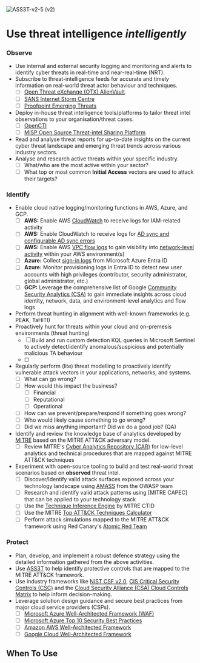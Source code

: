 ![ASS3T-v2-5 (v2)](https://github.com/user-attachments/assets/17f18e4e-fde9-4ea3-abca-13064a941434)

# Use threat intelligence *intelligently*

### Observe
  * Use internal and external security logging and monitoring and alerts to identify cyber threats in real-time and near-real-time (NRT).
  * Subscribe to threat-intelligence feeds for accurate and timely information on real-world threat actor behaviour and techniques.
    - [ ] [Open Threat eXchange (OTX) AlienVault](https://otx.alienvault.com/)
    - [ ] [SANS Internet Storm Centre](https://isc.sans.edu/)
    - [ ] [Proofpoint Emerging Threats](https://rules.emergingthreats.net/)
   * Deploy in-house threat intelligence tools/platforms to tailor threat intel observations to your organisation/threat cases.
     - [ ] [OpenCTI](https://github.com/OpenCTI-Platform/opencti?tab=readme-ov-file)
     - [ ] [MISP Open Source Threat-intel Sharing Platform](https://www.misp-project.org/)
   * Read and analyse threat reports for up-to-date insights on the current cyber threat landscape and emerging threat trends across various industry sectors.
   * Analyse and research active threats within your specific industry.
     - [ ] What/who are the most active within your sector?
     - [ ] What top or most common **Initial Access** vectors are used to attack their targets?

### Identify

  * Enable cloud native logging/monitoring functions in AWS, Azure, and GCP.
    - [ ] **AWS:** Enable AWS [CloudWatch](https://docs.aws.amazon.com/AmazonCloudWatch/latest/monitoring/WhatIsCloudWatch.html) to receive logs for IAM-related activity
    - [ ] **AWS:** Enable CloudWatch to receive logs for [AD sync and configurable AD sync errors](https://docs.aws.amazon.com/singlesignon/latest/userguide/logging-ad-sync-errors.html)
    - [ ] **AWS:** Enable AWS [VPC flow logs](https://docs.aws.amazon.com/vpc/latest/userguide/flow-logs.html) to gain visibility into [network-level activity](https://docs.aws.amazon.com/AmazonCloudWatch/latest/monitoring/CloudWatch-Network-Monitoring-Sections.html) within your AWS environment(s)
    - [ ] **Azure:** Collect [sign-in logs](https://learn.microsoft.com/en-us/entra/identity/monitoring-health/concept-sign-ins) from Microsoft Azure Entra ID
    - [ ] **Azure:** Monitor provisioning logs in Entra ID to detect new user accounts with high privileges (contributor, security administrator, global administrator, etc.)
    - [ ] **GCP:** Leverage the comprehensive list of Google [Community Security Analytics (CSA)](https://github.com/GoogleCloudPlatform/security-analytics) to gain immediate insights across cloud identity, network, data, and environment-level analytics and flow logs
   
  * Perform threat hunting in alignment with well-known frameworks (e.g. PEAK, TaHiTI)
  * Proactively hunt for threats within your cloud and on-premesis environments (threat hunting)
    - [ ] Build and run custom detection KQL queries in Microsoft Sentinel to actively detect/identify anomalous/suspicious and potentially malicious TA behaviour
    - [ ] 
  * Regularly perform (lite) threat modelling to proactively identify vulnerable attack vectors in your applications, networks, and systems.
    - [ ] What can go wrong?
    - [ ] How would this impact the business?
      - [ ] Financial
      - [ ] Reputational
      - [ ] Operational
    - [ ] How can we prevent/prepare/respond if something goes wrong?
    - [ ] Who would likely cause something to go wrong?
    - [ ] Did we miss anything important? Did we do a good job? (QA)
  * Identify and review the knowledge base of analytics developed by [MITRE](https://www.mitre.org/) based on the MITRE ATT&CK adversary model.
    - [ ]  Review MITRE's [Cyber Analytics Repository (CAR)](https://car.mitre.org/) for low-level analytics and technical procedures that are mapped against MITRE ATT&CK techniques
          
  * Experiment with open-source tooling to build and test real-world threat scenarios based on **observed** threat intel.
    - [ ] Discover/Identify valid attack surfaces exposed across your technology landscape using [AMASS](https://github.com/owasp-amass/amass) from the OWASP team
    - [ ] Research and identify valid attack patterns using [MITRE CAPEC] that can be applied to your technology stack 
    - [ ] Use the [Technique Inference Engine](https://mitre-engenuity.org/cybersecurity/center-for-threat-informed-defense/our-work/technique-inference-engine/) by MITRE CTID
    - [ ] Use the MITRE [Top ATT&CK Techniques Calculator](https://top-attack-techniques.mitre-engenuity.org/#/calculator)
    - [ ] Perform attack simulations mapped to the MITRE ATT&CK framework using Red Canary's [Atomic Red Team](https://github.com/redcanaryco/atomic-red-team)
   
### Protect

  * Plan, develop, and implement a robust defence strategy using the detailed information gathered from the above activities.
  * Use [ASS3T](https://jasonlayton.com/resources/advanced-security-selection-evaluation-tool-ass3t-version-25) to help identify protective controls that are mapped to the MITRE ATT&CK framework.
  * Use industry frameworks like [NIST CSF v2.0](https://csf.tools/framework/csf-v2-0/), [CIS Critical Security Controls (CSC)](https://www.cisecurity.org/controls) and the [Cloud Security Alliance (CSA) Cloud Controls Matrix](https://cloudsecurityalliance.org/research/cloud-controls-matrix) to help inform decision-making.
  * Leverage solution design guidance and secure best practices from major cloud service providers (CSPs).
    - [ ] [Microsoft Azure Well-Architected Framework (WAF)](https://learn.microsoft.com/en-us/azure/well-architected/)
    - [ ] [Microsoft Azure Top 10 Security Best Practices](https://learn.microsoft.com/en-us/azure/cloud-adoption-framework/secure/security-top-10)
    - [ ] [Amazon AWS Well-Architected Framework](https://docs.aws.amazon.com/wellarchitected/latest/security-pillar/welcome.html)
    - [ ] [Google Cloud Well-Architected Framework](https://cloud.google.com/architecture/framework)
 
## When To Use
